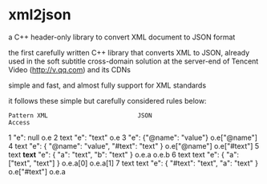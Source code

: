 xml2json
========

a C++ header-only library to convert XML document to JSON format


the first carefully written C++ library that converts XML to JSON, already used in the soft subtitle cross-domain solution at the server-end of Tencent Video (http://v.qq.com) and its CDNs

simple and fast, and almost fully support for XML standards


it follows these simple but carefully considered rules below: 


	Pattern	XML							JSON										Access
1	<e/>								"e": null									o.e
2	<e>text</e>							"e": "text"									o.e
3	<e name="value" />					"e": {"@name": "value"}						o.e["@name"]
4	<e name="value">text</e>			"e": { "@name": "value", "#text": "text" }	o.e["@name"] o.e["#text"]
5	<e> <a>text</a> <b>text</b> </e>	"e": { "a": "text", "b": "text" }			o.e.a o.e.b
6	<e> <a>text</a> <a>text</a> </e>	"e": { "a": ["text", "text"] }				o.e.a[0] o.e.a[1]
7	<e> text <a>text</a> </e>			"e": { "#text": "text", "a": "text" }		o.e["#text"] o.e.a

